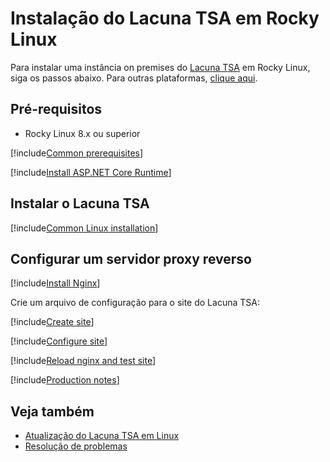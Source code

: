 ﻿# Instalação do Lacuna TSA em Rocky Linux

Para instalar uma instância on premises do [Lacuna TSA](../index.md) em Rocky Linux, siga os passos abaixo. Para outras plataformas, [clique aqui](../index.md).

## Pré-requisitos

* Rocky Linux 8.x ou superior

[!include[Common prerequisites](../includes/common-requisites.md)]

[!include[Install ASP.NET Core Runtime](../../../includes/linux/rocky/install-aspnetcore-60.md)]

<!--
[!include[Install dependencies](../../../includes/linux/ubuntu/install-dependencies.md)]
-->

## Instalar o Lacuna TSA

[!include[Common Linux installation](includes/common-linux-install.md)]

## Configurar um servidor proxy reverso

[!include[Install Nginx](../../../includes/linux/rocky/install-nginx.md)]

Crie um arquivo de configuração para o site do Lacuna TSA:

[!include[Create site](../../../../../includes/tsa/rocky/create-site.md)]

[!include[Configure site](includes/configure-site.md)]

[!include[Reload nginx and test site](includes/reload-and-test.md)]

[!include[Production notes](../includes/production-notes.md)]

## Veja também

* [Atualização do Lacuna TSA em Linux](update.md)
* [Resolução de problemas](troubleshoot/index.md)
